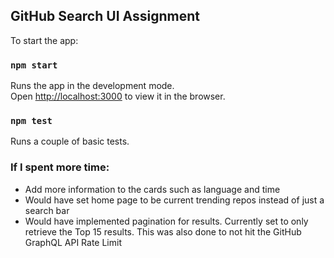
## GitHub Search UI Assignment

To start the app:

### `npm start`

Runs the app in the development mode.<br /> Open
[http://localhost:3000](http://localhost:3000) to view it in the browser.


### `npm test`
Runs a couple of basic tests.

### If I spent more time:
- Add more information to the cards such as language and time
- Would have set home page to be current trending repos instead of just a search bar
- Would have implemented pagination for results. Currently set to only retrieve the Top 15 results. This was also done to not hit the GitHub GraphQL API Rate Limit